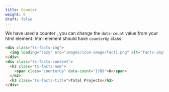 ```yaml
---
title: Counter
weight: 6
draft: false
---
```

We have used a counter , you can change the `data-count` value from your html element. html element should have `counterUp` class.

```html
<div class="ts-facts-img">
  <img loading="lazy" src="images/icon-image/fact1.png" alt="facts-img">
</div>
<div class="ts-facts-content">
  <h2 class="ts-facts-num">
    <span class="counterUp" data-count="1789">0</span>
  </h2>
  <h3 class="ts-facts-title">Total Projects</h3>
</div>
```
